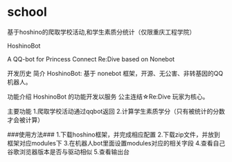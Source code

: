 # school
基于hoshino的爬取学校活动,和学生素质分统计（仅限重庆工程学院）

HoshinoBot

A QQ-bot for Princess Connect Re:Dive based on Nonebot

开发历史
简介
HoshinoBot: 基于 nonebot 框架，开源、无公害、非转基因的QQ机器人。

功能介绍
HoshinoBot 的功能开发以服务 公主连结☆Re:Dive 玩家为核心。

主要功能
1.爬取学校活动通过qqbot返回
2.计算学生素质学分（只有被统计的分数才会被计算）


###使用方法###
1.下载hoshino框架，并完成相应配置
2.下载zip文件，并放到框架对应modules下
3.在机器人bot里面设置modules对应的相关字段
4.查看自己谷歌浏览器版本是否与驱动相似
5.查看输出台
